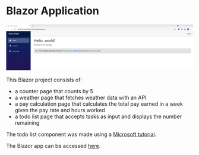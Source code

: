 # Blazor Application
![Output Screenshot](Output.PNG)

This Blazor project consists of:

- a counter page that counts by 5
- a weather page that fetches weather data with an API
- a pay calculation page that calculates the total pay earned in a week given the pay rate and hours worked
- a todo list page that accepts tasks as input and displays the number remaining

The todo list component was made using a [Microsoft tutorial](https://docs.microsoft.com/en-us/aspnet/core/tutorials/build-a-blazor-app).

The Blazor app can be accessed [here](https://gray-coast-0a3b4210f.azurestaticapps.net).